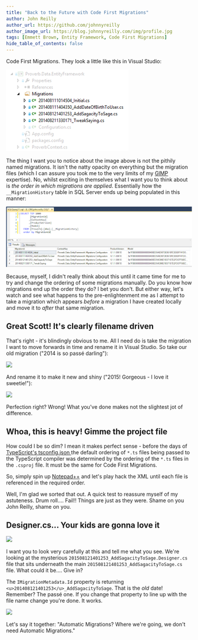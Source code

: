 ```yaml
---
title: "Back to the Future with Code First Migrations"
author: John Reilly
author_url: https://github.com/johnnyreilly
author_image_url: https://blog.johnnyreilly.com/img/profile.jpg
tags: [Emmett Brown, Entity Framework, Code First Migrations]
hide_table_of_contents: false
---
```

Code First Migrations. They look a little like this in Visual Studio:

 ![](../static/blog/2015-06-19-Back-to-the-Future-with-Code-First-Migrations/Migrations.png)

The thing I want you to notice about the image above is not the pithily named migrations. It isn't the natty opacity on everything but the migration files (which I can assure you took me to the very limits of my [GIMP](<http://www.gimp.org/>) expertise). No, whilst exciting in themselves what I want you to think about is *the order in which migrations are applied*. Essentially how the `__MigrationHistory` table in SQL Server ends up being populated in this manner:

![](../static/blog/2015-06-19-Back-to-the-Future-with-Code-First-Migrations/MigrationHistory.png)

Because, myself, I didn't really think about this until it came time for me to try and change the ordering of some migrations manually. Do you know how migrations end up the order they do? I bet you don't. But either way, let's watch and see what happens to the pre-enlightenment me as I attempt to take a migration which appears *before* a migration I have created locally and move it to *after* that same migration.

## Great Scott! It's clearly filename driven

That's right - it's blindingly obvious to me. All I need do is take the migration I want to move forwards in time and rename it in Visual Studio. So take our old migration ("2014 is so passé darling"):

![](../static/blog/2015-06-19-Back-to-the-Future-with-Code-First-Migrations/Screenshot%2B2015-06-19%2B13.07.50.png)

And rename it to make it new and shiny ("2015! Gorgeous - I love it sweetie!"):

![](../static/blog/2015-06-19-Back-to-the-Future-with-Code-First-Migrations/Screenshot%2B2015-06-19%2B13.08.46.png)

Perfection right? Wrong! What you've done makes not the slightest jot of difference.

## Whoa, this is heavy! Gimme the project file

How could I be so dim? I mean it makes perfect sense - before the days of [TypeScript's tsconfig.json ](<http://blog.icanmakethiswork.io/2015/02/hey-tsconfigjson-where-have-you-been.html>) the default ordering of `*.ts` files being passed to the TypeScript compiler was determined by the ordering of the `*.ts` files in the `.csproj` file. It must be the same for Code First Migrations.

So, simply spin up [Notepad++](<https://notepad-plus-plus.org/>) and let's play hack the XML until each file is referenced in the required order.

Well, I'm glad we sorted that out. A quick test to reassure myself of my astuteness. Drum roll.... Fail!! Things are just as they were. Shame on you John Reilly, shame on you.

## Designer.cs... Your kids are gonna love it

![](../static/blog/2015-06-19-Back-to-the-Future-with-Code-First-Migrations/Screenshot%2B2015-06-19%2B13.35.40.png)

I want you to look very carefully at this and tell me what you see. We're looking at the mysterious `201508121401253_AddSagacityToSage.Designer.cs` file that sits underneath the main `201508121401253_AddSagacityToSage.cs` file. What could it be.... Give in?

The `IMigrationMetadata.Id` property is returning `<u>201408121401253</u>_AddSagacityToSage`. That is the *old* date! Remember? The passé one. If you change that property to line up with the file name change you're done. It works.

![](https://upload.wikimedia.org/wikipedia/en/9/97/Doc_Brown.JPG)

Let's say it together: "Automatic Migrations? Where we're going, we don't need Automatic Migrations."


